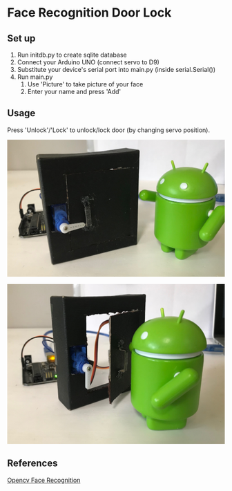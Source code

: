 # Face Recognition Door Lock
## Set up
1. Run initdb.py to create sqlite database
2. Connect your Arduino UNO (connect servo to D9)
3. Substitute your device's serial port into main.py (inside serial.Serial())
4. Run main.py
    1. Use 'Picture' to take picture of your face
    2. Enter your name and press 'Add'

## Usage
Press 'Unlock'/'Lock' to unlock/lock door (by changing servo position).

![Pic of unlocked lock|20%](images/Locked.jpg)

![Pic of locked lock](images/Unlocked.jpg)

## References
[Opencv Face Recognition](https://github.com/Aryal007/opencv_face_recognition)
